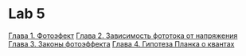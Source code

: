 # Lab 5
[Глава 1. Фотоэфект](/1.%20Фотоэффект)
[Глава 2. Зависимость фототока от напряжения](/2.%20Зависимость%20фототока%20от%20напряжения)
[Глава 3. Законы фотоэффекта](/3.%20Законы%20фотоэффекта)
[Глава 4. Гипотеза Планка о квантах](/4.%20Гипотеза%20Планка%20о%20квантах)
